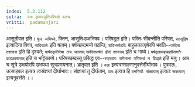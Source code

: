 ```yaml
---
index:  5.2.112
sutra:  रजः कृष्यासुतिपरिषदो वलच्
vritti:  padamanjari
---
```


आसुतीवल इति। `षुञ् अभिषवे`, क्तिन्, आसुतिःउअभिषवः। परिषदूल इति। परितः सीदन्तीति परिषत्, `सत्सूद्विष` इत्यादिना क्विप्, `सदिरप्रतेः` इति षत्वम्। पर्षच्छब्दमन्ये पठन्ति, `शदिभसोऽदिः` बाहुलकात्पृषेरपि भवति--`पर्षदेषा दशावरा` इति हि दृश्यते; `पार्षदकृतिरेषा तत्र भवताम्` `सर्ववेदपार्षदं हीदं शास्त्रम्` इति च भाष्ये। `पर्षद्वलामहाब्रह्मौरागतैः कठकाश्रमात्` इति च भट्टिकाव्ये। परिषच्छब्दस्तु प्रसिद्ध एव--`सहस्रशः समेतानां परिषत्त्वं न विद्यते` इति मनुः। अत्र च सूत्रे उभयोरपि उभयथा सूत्रप्रणयनात्।
	भ्रातृवल इति । `वलः` इत्यत्राण्ग्रहणानुवत्तेर्दीर्घाभावः। पुत्रवलः, उत्साहवल इत्यत्र त्वसंज्ञयां दीर्घाभावः। संज्ञायां तु दीर्घत्वम्, `वलः` इत्यत्र हि `वनगिर्योः संज्ञायाम्` इत्यतः `सज्ञायाम्` इत्यनुवर्त्तते ।। 

